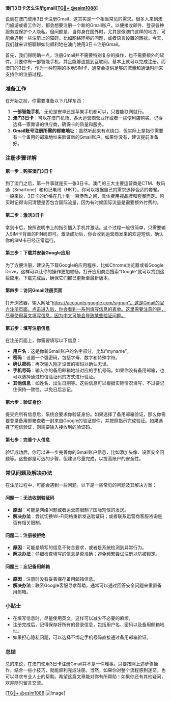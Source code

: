**澳门3日卡怎么注册gmail[[TG💪+ @esim1088](https://t.me/s/esim1088)]**

说到在澳门使用3日卡注册Gmail，这其实是一个相当常见的需求。很多人来到澳门旅游或者工作时，都会想要注册一个新的Gmail账户，以便接收邮件、登录各种服务或保护个人隐私。但问题是，当你身在国外时，尤其是像澳门这样的地方，可能会遇到一些注册上的障碍。比如网络环境的问题，或者语言设置的困扰。今天，我们就来详细聊聊如何顺利地在澳门使用3日卡注册Gmail。

首先，我们得明确一点，注册Gmail并不需要特别复杂的操作，也不需要额外的软件。只要你有一部智能手机，并且能够连接到互联网，基本上就可以完成注册。而澳门的3日卡，作为一种短期的本地SIM卡，通常会提供足够的流量和通话时间来支持你的注册过程。

### **准备工作**

在开始之前，你需要准备以下几样东西：

1. **一部智能手机**：无论是安卓还是苹果手机都可以，只要能联网就行。
2. **澳门3日卡**：可以在澳门机场、各大运营商营业厅或者一些便利店购买。记得选择一家靠谱的供应商，确保卡的质量和服务。
3. **Gmail账号注册所需的邮箱地址**：虽然听起来有点绕口，但实际上是指你需要有一个备用的邮箱地址来验证新的Gmail账户。如果你没有，建议提前准备好。

### **注册步骤详解**

#### **第一步：购买澳门3日卡**

到了澳门之后，第一件事就是买一张3日卡。澳门的三大主要运营商是CTM、数码通（Smartone）和和记电讯（HKT）。你可以根据自己的需求选择合适的套餐。一般来说，3日卡的价格在几十到一百港币之间，具体费用视品牌和套餐而定。购买时记得询问清楚是否包含国际流量，因为有时候国际流量是需要额外付费的。

#### **第二步：激活3日卡**

拿到卡后，按照说明书上的指引插入手机并激活。这个过程一般很简单，只需要输入SIM卡背面的PIN码即可。激活成功后，你会收到运营商发来的欢迎短信，确认你的SIM卡已经正常运行。

#### **第三步：下载并安装Google应用**

为了方便注册，建议先下载Google的应用程序，比如Chrome浏览器或者Google Drive。这样可以让你的操作更加顺畅。打开应用商店搜索“Google”就可以找到这些应用。下载完成后，确保它们都已更新至最新版本。

#### **第四步：访问Gmail注册页面**

打开浏览器，输入网址“https://accounts.google.com/signup”。这是Gmail的官方注册页面。点击进入后，你会看到一系列填写信息的表单。这里需要注意的是，尽量使用英文填写信息，因为中文可能会导致某些验证问题。

#### **第五步：填写注册信息**

在注册页面上，你需要填写以下信息：

- **用户名**：这是你新Gmail账户的名字部分，比如“myname”。
- **密码**：设置一个强密码，包括字母、数字和特殊字符。
- **确认密码**：再次输入刚才设置的密码以确认无误。
- **手机号码**：输入你的备用邮箱地址对应的手机号码。如果你没有备用邮箱，也可以选择通过短信验证码的方式进行验证。
- **其他信息**：如姓名、出生日期等。这些信息可以根据实际情况填写，不过要记住保持一致性，以免日后忘记。

#### **第六步：验证身份**

提交完所有信息后，系统会要求你验证身份。如果选择了备用邮箱验证，那么你需要登录备用邮箱查收一封来自Google的验证邮件，并按照指示完成验证。如果选择了短信验证，则需要输入接收到的验证码。

#### **第七步：完善个人信息**

验证成功后，你可以进一步完善你的Gmail账户信息，比如添加头像、设置安全问题等。这些都是可选的步骤，但建议尽量完成，以提高账户的安全性。

### **常见问题及解决办法**

在注册过程中，可能会遇到一些问题。以下是一些常见的问题及其解决方案：

#### **问题一：无法收到验证码**

- **原因**：可能是网络问题或者运营商限制了国际短信的发送。
- **解决办法**：尝试切换Wi-Fi网络重新发送验证码；或者联系运营商客服咨询是否有相关限制。

#### **问题二：注册被拒绝**

- **原因**：可能是填写的信息不符合要求，或者是系统检测到异常行为。
- **解决办法**：仔细检查填写的信息是否准确；避免频繁尝试注册以防被锁定。

#### **问题三：忘记备用邮箱**

- **原因**：注册时没有妥善保存备用邮箱信息。
- **解决办法**：联系Google客服寻求帮助，通常可以通过回答安全问题来重置备用邮箱。

### **小贴士**

- 在填写信息时，尽量使用英文，这样可以减少不必要的麻烦。
- 注册完成后，记得保存好所有的登录信息，包括用户名、密码以及备用邮箱地址。
- 如果担心隐私问题，可以选择不绑定手机号码直接通过备用邮箱验证。

### **总结**

总的来说，在澳门使用3日卡注册Gmail并不是一件难事。只要按照上述步骤操作，结合一些小技巧，就能顺利完成注册。当然，如果你对整个流程感到迷茫，也可以寻求专业人士的帮助。希望这篇文章能对你有所帮助！如果你还有其他疑问，欢迎随时留言交流。

[[TG💪+ @esim1088](https://t.me/s/esim1088) ![Image](https://i.postimg.cc/4NQfJmqS/Snipaste-2025-05-13-00-14-12.png)]